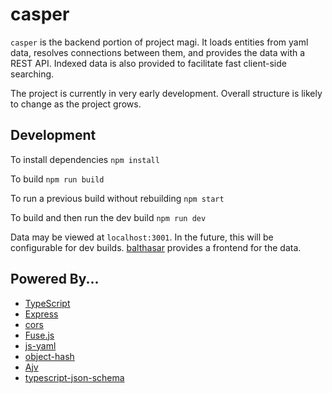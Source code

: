 # casper

`casper` is the backend portion of project magi. It loads entities from yaml data, resolves connections between them, and provides the data with a REST API. Indexed data is also provided to facilitate fast client-side searching.

The project is currently in very early development. Overall structure is likely to change as the project grows.

## Development
To install dependencies
```npm install```

To build
```npm run build```

To run a previous build without rebuilding
```npm start```

To build and then run the dev build
```npm run dev```

Data may be viewed at `localhost:3001`. In the future, this will be configurable for dev builds. [balthasar](https://github.com/Drowrin/balthasar) provides a frontend for the data.

## Powered By...
* [TypeScript](https://www.typescriptlang.org/)
* [Express](https://expressjs.com/)
* [cors](https://www.npmjs.com/package/cors)
* [Fuse.js](https://fusejs.io/)
* [js-yaml](https://www.npmjs.com/package/js-yaml)
* [object-hash](https://www.npmjs.com/package/object-hash)
* [Ajv](https://ajv.js.org/)
* [typescript-json-schema](https://github.com/YousefED/typescript-json-schema)